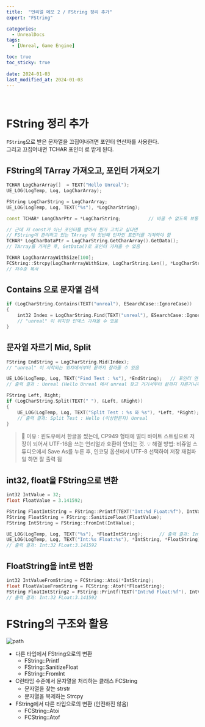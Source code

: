 ```yaml
---
title:  "언리얼 메모 2 / FString 정리 추가"
expert: "FString"

categories:
  - UnrealDocs
tags:
  - [Unreal, Game Engine]

toc: true
toc_sticky: true
 
date: 2024-01-03
last_modified_at: 2024-01-03
---
```


<br>

# FString 정리 추가



`FString`으로 받은 문자열을 끄집어내려면 포인터 연산자를 사용한다.  
그리고 끄집어내면 TCHAR 포인터 로 받게 된다.

## FString의 TArray 가져오고, 포인터 가져오기

```cpp
TCHAR LogCharArray[]  = TEXT("Hello Unreal");
UE_LOG(LogTemp, Log, LogCharArray);

FString LogCharString = LogCharArray;
UE_LOG(LogTemp, Log, TEXT("%s"), *LogCharString);

const TCHAR* LongCharPtr = *LogCharString;          // 바꿀 수 없도록 보통 const로 받음

// 근데 저 const가 아닌 포인터를 받아서 뭔가 고치고 싶다면
// FString이 관리하고 있는 TArray 의 첫번째 인자인 포인터를 가져와야 함
TCHAR* LogCharDataPtr = LogCharString.GetCharArray().GetData();
// TArray를 가져온 후, GetData()로 포인터 가져올 수 있음

TCHAR LogCharArrayWithSize[100];
FCString::Strcpy(LogCharArrayWithSize, LogCharString.Len(), *LogCharString);
// 저수준 복사
```



## Contains 으로 문자열 검색

```cpp
if (LogCharString.Contains(TEXT("unreal"), ESearchCase::IgnoreCase))    // IgnoreCase : 대소문자 구분 X
{
    int32 Index = LogCharString.Find(TEXT("unreal"), ESearchCase::IgnoreCase);
    // "unreal" 이 위치한 인덱스 가져올 수 있음
}
```



## 문자열 자르기 Mid, Split

```cpp
FString EndString = LogCharString.Mid(Index);
// "unreal" 이 시작되는 위치에서부터 끝까지 잘라줄 수 있음

UE_LOG(LogTemp, Log, TEXT("Find Test : %s"), *EndString);   // 포인터 연산자 항상 넣어주기! FString!
// 출력 결과 : Unreal (Hello Unreal 에서 unreal 찾고 거기서부터 끝까지 자른거니까)

FString Left, Right;
if (LogCharString.Split(TEXT(" "), &Left, &Right))
{
    UE_LOG(LogTemp, Log, TEXT("Split Test : %s 와 %s"), *Left, *Right);
    // 출력 결과: Split Test : Hello (이상한문자) Unreal
}
```

> 🤯 이유 : 윈도우에서 한글을 썼는데, CP949 형태에 멀티 바이트 스트링으로 저장이 되어서
> UTF-16을 쓰는 언리얼과 호환이 안되는 것.
> 💡 해결 방법: 비쥬얼 스튜디오에서 Save As를 누른 후, 인코딩 옵션에서 UTF-8 선택하여 저장
> 재컴파일 하면 잘 출력 됨



## int32, float을 FString으로 변환

```cpp
int32 IntValue = 32;
float FloatValue = 3.141592;

FString FloatIntString = FString::Printf(TEXT("Int:%d FLoat:%f"), IntValue, FloatValue);
FString FloatString = FString::SanitizeFloat(FloatValue);
FString IntString = FString::FromInt(IntValue);

UE_LOG(LogTemp, Log, TEXT("%s"), *FloatIntString);      // 출력 결과: Int:32 FLoat:3.141592
UE_LOG(LogTemp, Log, TEXT("Int:%s Float:%s"), *IntString, *FloatString);
// 출력 결과: Int:32 FLoat:3.141592
```


## FloatString을 int로 변환

```cpp
int32 IntValueFromString = FCString::Atoi(*IntString);
float FloatValueFromString = FCString::Atof(*FloatString);
FString FloatIntString2 = FString::Printf(TEXT("Int:%d Float:%f"), IntValueFromString, FloatValueFromString);
// 출력 결과: Int:32 FLoat:3.141592
```

# FString의 구조와 활용

![path](https://drive.google.com/uc?export=view&id=1yFPXh_Xyfvm2TZuYYhaLmq1MbIpfGyww)  

- 다른 타입에서 FString으로의 변환
  - FString::Printf
  - FString::SanitizeFloat
  - FString::FromInt
- C런타임 수준에서 문자열을 처리하는 클래스 FCString
  - 문자열을 찾는 strstr
  - 문자열을 복제하는 Strcpy
- FString에서 다른 타입으로의 변환 (안전하진 않음)
  - FCString::Atoi
  - FCString::Atof
